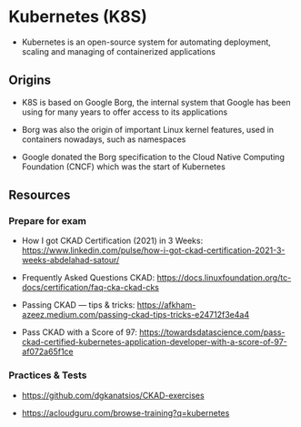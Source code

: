 # Kubernetes (K8S)

- Kubernetes is an open-source system for automating deployment, scaling and managing of containerized applications


## Origins

- K8S is based on Google Borg, the internal system that Google has been using for many years to offer access to its applications

- Borg was also the origin of important Linux kernel features, used in containers nowadays, such as namespaces

- Google donated the Borg specification to the Cloud Native Computing Foundation (CNCF) which was the start of Kubernetes

## Resources

### Prepare for exam

- How I got CKAD Certification (2021) in 3 Weeks: https://www.linkedin.com/pulse/how-i-got-ckad-certification-2021-3-weeks-abdelahad-satour/

- Frequently Asked Questions CKAD: https://docs.linuxfoundation.org/tc-docs/certification/faq-cka-ckad-cks

- Passing CKAD — tips & tricks: https://afkham-azeez.medium.com/passing-ckad-tips-tricks-e24712f3e4a4

- Pass CKAD with a Score of 97: https://towardsdatascience.com/pass-ckad-certified-kubernetes-application-developer-with-a-score-of-97-af072a65f1ce



### Practices & Tests

- https://github.com/dgkanatsios/CKAD-exercises

- https://acloudguru.com/browse-training?q=kubernetes